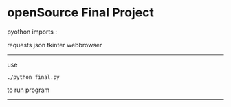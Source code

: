 # openSource Final Project

pyothon imports :

requests
json
tkinter
webbrowser

---

use
```
./python final.py
```
to run program

---
